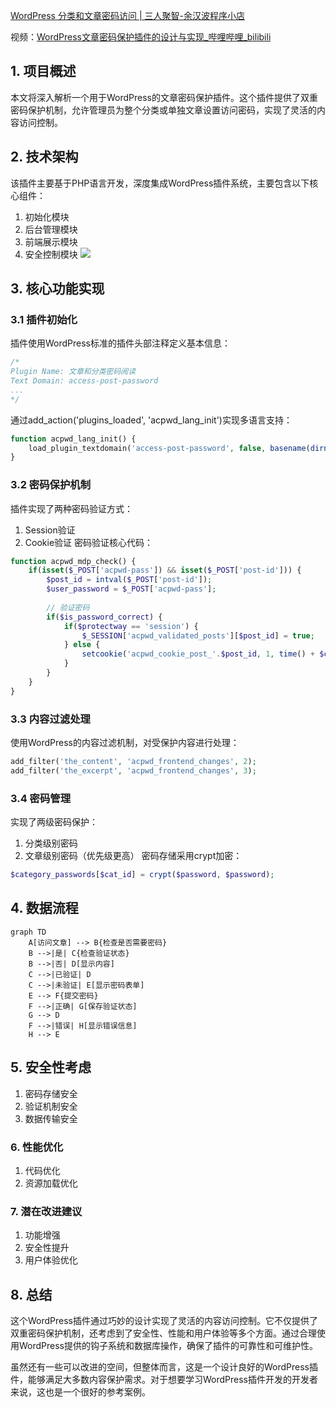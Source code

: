 [WordPress 分类和文章密码访问 | 三人聚智-余汉波程序小店](https://jy.sanrenjz.com/buy/21)

视频：[WordPress文章密码保护插件的设计与实现_哔哩哔哩_bilibili](https://www.bilibili.com/video/BV16hXsYVEPD/?vd_source=247ac77d4ae7339ea06d0fec09aa8f70)

## 1. 项目概述

本文将深入解析一个用于WordPress的文章密码保护插件。这个插件提供了双重密码保护机制，允许管理员为整个分类或单独文章设置访问密码，实现了灵活的内容访问控制。

## 2. 技术架构

该插件主要基于PHP语言开发，深度集成WordPress插件系统，主要包含以下核心组件：

1. 初始化模块
1. 后台管理模块
1. 前端展示模块
1. 安全控制模块
![](https://xz.sanrenjz.com/image/WordPress%20%E6%9D%83%E9%99%90%E8%AE%BE%E7%BD%AE.jpg?imageSlim)

## 3. 核心功能实现

### 3.1 插件初始化

插件使用WordPress标准的插件头部注释定义基本信息：

```php
/*
Plugin Name: 文章和分类密码阅读
Text Domain: access-post-password
...
*/
```

通过add_action('plugins_loaded', 'acpwd_lang_init')实现多语言支持：

```php
function acpwd_lang_init() {
    load_plugin_textdomain('access-post-password', false, basename(dirname(__FILE__)));
}
```

### 3.2 密码保护机制

插件实现了两种密码验证方式：

1. Session验证
1. Cookie验证
密码验证核心代码：

```php
function acpwd_mdp_check() {
    if(isset($_POST['acpwd-pass']) && isset($_POST['post-id'])) {
        $post_id = intval($_POST['post-id']);
        $user_password = $_POST['acpwd-pass'];
        
        // 验证密码
        if($is_password_correct) {
            if($protectway == 'session') {
                $_SESSION['acpwd_validated_posts'][$post_id] = true;
            } else {
                setcookie('acpwd_cookie_post_'.$post_id, 1, time() + $cookieexp, '/');
            }
        }
    }
}
```

### 3.3 内容过滤处理

使用WordPress的内容过滤机制，对受保护内容进行处理：

```php
add_filter('the_content', 'acpwd_frontend_changes', 2);
add_filter('the_excerpt', 'acpwd_frontend_changes', 3);
```

### 3.4 密码管理

实现了两级密码保护：

1. 分类级别密码
1. 文章级别密码（优先级更高）
密码存储采用crypt加密：

```php
$category_passwords[$cat_id] = crypt($password, $password);
```

## 4. 数据流程

```mermaid
graph TD
    A[访问文章] --> B{检查是否需要密码}
    B -->|是| C{检查验证状态}
    B -->|否| D[显示内容]
    C -->|已验证| D
    C -->|未验证| E[显示密码表单]
    E --> F{提交密码}
    F -->|正确| G[保存验证状态]
    G --> D
    F -->|错误| H[显示错误信息]
    H --> E
```

## 5. 安全性考虑

1. 密码存储安全
1. 验证机制安全
1. 数据传输安全
### 6. 性能优化

1. 代码优化
1. 资源加载优化
### 7. 潜在改进建议

1. 功能增强
1. 安全性提升
1. 用户体验优化
## 8. 总结

这个WordPress插件通过巧妙的设计实现了灵活的内容访问控制。它不仅提供了双重密码保护机制，还考虑到了安全性、性能和用户体验等多个方面。通过合理使用WordPress提供的钩子系统和数据库操作，确保了插件的可靠性和可维护性。

虽然还有一些可以改进的空间，但整体而言，这是一个设计良好的WordPress插件，能够满足大多数内容保护需求。对于想要学习WordPress插件开发的开发者来说，这也是一个很好的参考案例。

